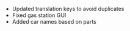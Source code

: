 - Updated translation keys to avoid duplicates
- Fixed gas station GUI
- Added car names based on parts